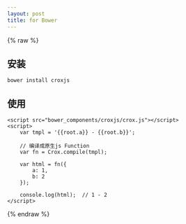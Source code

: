 ```yaml
---
layout: post
title: for Bower
---
```


{% raw %}

## 安装 

`bower install croxjs`

## 使用

```
<script src="bower_components/croxjs/crox.js"></script>
<script>
    var tmpl = '{{root.a}} - {{root.b}}';

    // 编译成原生js Function
    var fn = Crox.compile(tmpl);

    var html = fn({
        a: 1,
        b: 2
    });

    console.log(html);  // 1 - 2
</script>
```

{% endraw %}
